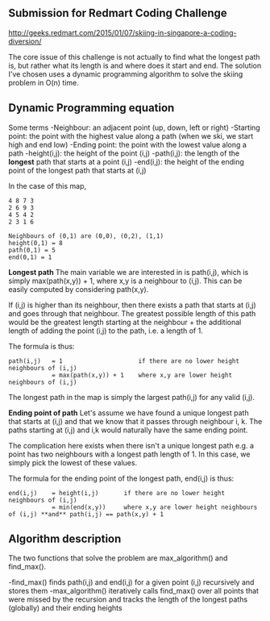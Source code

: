 Submission for Redmart Coding Challenge
---
http://geeks.redmart.com/2015/01/07/skiing-in-singapore-a-coding-diversion/

The core issue of this challenge is not actually to find what the longest path is, but rather what its length is and where does it start and end. The solution I've chosen uses a dynamic programming algorithm to solve the skiing problem in O(n) time.

Dynamic Programming equation
---

Some terms
 -Neighbour: an adjacent point (up, down, left or right) 
 -Starting point: the point with the highest value along a path (when we ski, we start high and end low)
 -Ending point: the point with the lowest value along a path
 -height(i,j): the height of the point (i,j)
 -path(i,j): the length of the **longest** path that starts at a point (i,j)
 -end(i,j): the height of the ending point of the longest path that starts at (i,j)

In the case of this map,
```
4 8 7 3
2 6 9 3
4 5 4 2
2 3 1 6

Neighbours of (0,1) are (0,0), (0,2), (1,1)
height(0,1) = 8
path(0,1) = 5
end(0,1) = 1
```

**Longest path**
The main variable we are interested in is path(i,j), which is simply max(path(x,y)) + 1, where x,y is a neighbour to (i,j). This can be easily computed by considering path(x,y). 

If (i,j) is higher than its neighbour, then there exists a path that starts at (i,j) and goes through that neighbour. The greatest possible length of this path would be the greatest length starting at the neighbour + the additional length of adding the point (i,j) to the path, i.e. a length of 1.

The formula is thus:
```
path(i,j)	= 1						if there are no lower height neighbours of (i,j)
			= max(path(x,y)) + 1 	where x,y are lower height neighbours of (i,j)
```

The longest path in the map is simply the largest path(i,j) for any valid (i,j).

**Ending point of path**
Let's assume we have found a unique longest path that starts at (i,j) and that we know that it passes through neighbour i, k. The paths starting at (i,j) and i,k would naturally have the same ending point.

The complication here exists when there isn't a unique longest path e.g. a point has two neighbours with a longest path length of 1. In this case, we simply pick the lowest of these values. 

The formula for the ending point of the longest path, end(i,j) is thus:
```
end(i,j) 	= height(i,j)		if there are no lower height neighbours of (i,j)
 			= min(end(x,y)) 	where x,y are lower height neighbours of (i,j) **and** path(i,j) == path(x,y) + 1
```

Algorithm description
---
The two functions that solve the problem are max_algorithm() and find_max().

 -find_max() finds path(i,j) and end(i,j) for a given point (i,j) recursively and stores them
 -max_algorithm() iteratively calls find_max() over all points that were missed by the recursion and tracks the length of the longest paths (globally) and their ending heights